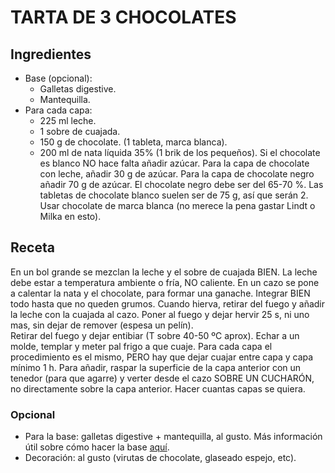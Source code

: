 # TARTA DE 3 CHOCOLATES

## Ingredientes
- Base (opcional):
    - Galletas digestive.
    - Mantequilla.
- Para cada capa:
    - 225 ml leche.
    - 1 sobre de cuajada.
    - 150 g de chocolate. (1 tableta, marca blanca).
    - 200 ml de nata líquida 35% (1 brik de los pequeños).
Si el chocolate es blanco NO hace falta añadir azúcar. Para la capa de chocolate con leche, añadir 30 g de azúcar. Para la capa de chocolate negro añadir 70 g de azúcar. El chocolate negro debe ser del 65-70 %. Las tabletas de chocolate blanco suelen ser de 75 g, así que serán 2. Usar chocolate de marca blanca (no merece la pena gastar Lindt o Milka en esto).

## Receta
En un bol grande se mezclan la leche y el sobre de cuajada BIEN. La leche debe estar a temperatura ambiente o fría, NO caliente.
En un cazo se pone a calentar la nata y el chocolate, para formar una ganache. Integrar BIEN todo hasta que no queden grumos. Cuando hierva, retirar del fuego y añadir la leche con la cuajada al cazo. Poner al fuego y dejar hervir 25 s, ni uno mas, sin dejar de remover (espesa un pelín). <br>
Retirar del fuego y dejar entibiar (T sobre 40-50 ºC aprox). Echar a un molde, templar y meter pal frigo a que cuaje.
Para cada capa el procedimiento es el mismo, PERO hay que dejar cuajar entre capa y capa mínimo 1 h. Para añadir, raspar la superficie de la capa anterior con un tenedor (para que agarre) y verter desde el cazo SOBRE UN CUCHARÓN, no directamente sobre la capa anterior. Hacer cuantas capas se quiera.
### Opcional
- Para la base: galletas digestive + mantequilla, al gusto. Más información útil sobre cómo hacer la base [aquí](/tartas/RecetaCheesecakeCremosa/#para-la-base).
- Decoración: al gusto (virutas de chocolate, glaseado espejo, etc).
